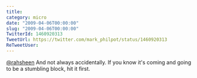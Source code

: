 ```yaml
---
title: 
category: micro
date: "2009-04-06T00:00:00"
slug: "2009-04-06T00:00:00"
TwitterId: 1460920313
TweetUrl: https://twitter.com/mark_philpot/status/1460920313
ReTweetUser: 
---
```


[@rahsheen](https://twitter.com/rahsheen) And not always accidentally. If you know it's coming and going to be a stumbling block, hit it first.